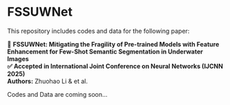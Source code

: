 # FSSUWNet
This repository includes codes and data for the following paper:

🚀 **FSSUWNet: Mitigating the Fragility of Pre-trained Models with Feature Enhancement for Few-Shot Semantic Segmentation in Underwater Images**  
**✅ Accepted in International Joint Conference on Neural Networks (IJCNN 2025)**  
**Authors:** Zhuohao Li & et al.   

Codes and Data are coming soon...
